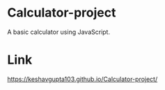 # Calculator-project
A basic calculator using JavaScript.
# Link
https://keshavgupta103.github.io/Calculator-project/
